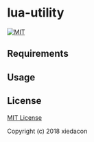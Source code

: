 # lua-utility

[![MIT](https://img.shields.io/badge/license-MIT-blue.svg)](https://github.com/xiedacon/lua-test/blob/master/LICENSE)

## Requirements

## Usage

## License

[MIT License](https://github.com/xiedacon/lua-test/blob/master/LICENSE)

Copyright (c) 2018 xiedacon